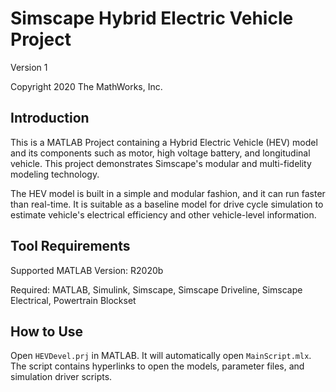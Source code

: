 # Simscape Hybrid Electric Vehicle Project

Version 1

Copyright 2020 The MathWorks, Inc.

## Introduction

This is a MATLAB Project containing a Hybrid Electric
Vehicle (HEV) model and its components such as
motor, high voltage battery, and longitudinal vehicle.
This project demonstrates Simscape's modular and
multi-fidelity modeling technology.

The HEV model is built in a simple and modular fashion,
and it can run faster than real-time.
It is suitable as a baseline model for drive cycle simulation
to estimate vehicle's electrical efficiency and
other vehicle-level information.

## Tool Requirements

Supported MATLAB Version: R2020b

Required: MATLAB, Simulink, Simscape, Simscape Driveline,
Simscape Electrical, Powertrain Blockset

## How to Use

Open `HEVDevel.prj` in MATLAB.
It will automatically open `MainScript.mlx`.
The script contains hyperlinks to open the models,
parameter files, and simulation driver scripts.
